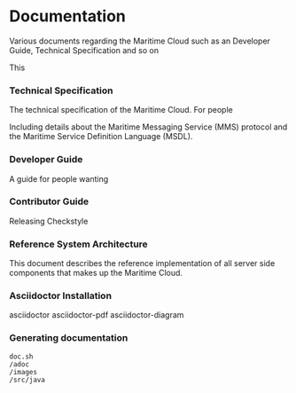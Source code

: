 Documentation
=============

Various documents regarding the Maritime Cloud such as an Developer Guide, Technical Specification and so on




This 

### Technical Specification

The technical specification of the Maritime Cloud. For people 

Including details about the Maritime Messaging Service (MMS) protocol and the 
Maritime Service Definition Language (MSDL).

### Developer Guide
 
 A guide for people wanting

### Contributor Guide

Releasing
Checkstyle

### Reference System Architecture

This document describes the reference implementation of all server side components that makes up the Maritime Cloud.

### Asciidoctor Installation

asciidoctor
asciidoctor-pdf
asciidoctor-diagram

### Generating documentation

    doc.sh
    /adoc
    /images
    /src/java


